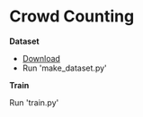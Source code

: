 # Crowd Counting


__Dataset__

- [Download](https://drive.google.com/open?id=16dhJn7k4FWVwByRsQAEpl9lwjuV03jVI)
- Run 'make_dataset.py'



__Train__

Run 'train.py'